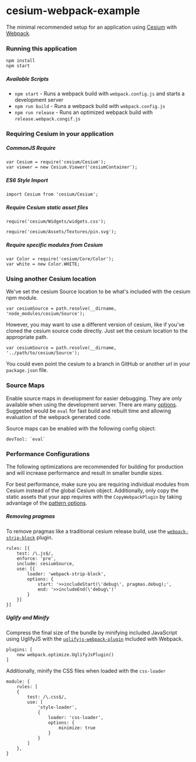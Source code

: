 # cesium-webpack-example

The minimal recommended setup for an application using [Cesium](https://cesiumjs.org/) with [Webpack](https://webpack.js.org/concepts/).

### Running this application

	npm install
	npm start

##### Available Scripts

* `npm start` - Runs a webpack build with `webpack.config.js` and starts a development server
* `npm run build` - Runs a webpack build with `webpack.config.js`
* `npm run release` - Runs an optimized webpack build with `release.webpack.congif.js`

### Requiring Cesium in your application
 
##### CommonJS Require

 	var Cesium = require('cesium/Cesium');
 	var viewer = new Cesium.Viewer('cesiumContainer');

##### ES6 Style Import

 	import Cesium from 'cesium/Cesium';
 
##### Require Cesium static asset files

 	require('cesium/Widgets/widgets.css');

 	require('cesium/Assets/Textures/pin.svg');

##### Require specific modules from Cesium

	var Color = require('cesium/Core/Color');
	var white = new Color.WHITE;

### Using another Cesium location

We've set the cesium Source location to be what's included with the cesium npm module.

	var cesiumSource = path.resolve(__dirname, 'node_modules/cesium/Source');

However, you may want to use a different version of cesium, like if you've cloned the cesium source code directly. Just set the cesium location to the appropriate path.

	var cesiumSource = path.resolve(__dirname, '../path/to/cesium/Source');

You could even point the cesium to a branch in GitHub or another url in your `package.json` file.

### Source Maps

Enable source maps in development for easier debugging. They are only available when using the development server. There are many [options](https://webpack.js.org/configuration/devtool/). Suggested would be `eval` for fast build and rebuilt time and allowing evaluation of the webpack generated code.

Source maps can be enabled with the following config object:

	devTool: `eval`

### Performance Configurations 

The following optimizations are recommended for building for production and will increase performance and result in smaller bundle sizes.

For best performance, make sure you are requiring individual modules from Cesium instead of the global Cesium object. Additionally, only copy the static assets that your app requires with the `CopyWebpackPlugin` by taking advantage of the [pattern options](https://github.com/webpack-contrib/copy-webpack-plugin#pattern-properties).

##### Removing pragmas

To remove pragmas like a traditional cesium release build, use the [`webpack-strip-block`](https://www.npmjs.com/package/webpack-strip-block) plugin.

```
rules: [{
	test: /\.js$/,
	enforce: 'pre',
	include: cesiumSource,
	use: [{
		loader: 'webpack-strip-block',
		options: {
		    start: '>>includeStart(\'debug\', pragmas.debug);',
		    end: '>>includeEnd(\'debug\')'
		}
	}]
}]
```

##### Uglify and Minify

Compress the final size of the bundle by minifying included JavaScript using UglifyJS with the [`uglifyjs-webpack-plugin`](https://webpack.js.org/plugins/uglifyjs-webpack-plugin/) included with Webpack.

```
plugins: [
	new webpack.optimize.UglifyJsPlugin()
]
```

Additionally, minify the CSS files when loaded with the `css-loader`

```
module: {
	rules: [
	{
		test: /\.css$/,
		use: [ 
			'style-loader', 
			{
				loader: 'css-loader',
				options: {
					minimize: true
				}
			}
		]
	},
}
```